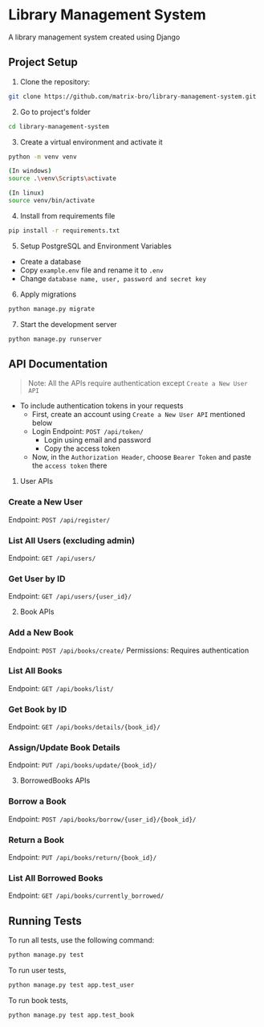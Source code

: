 # Library Management System

A library management system created using Django

## Project Setup

1. Clone the repository:

```bash
git clone https://github.com/matrix-bro/library-management-system.git
```

2. Go to project's folder

```bash
cd library-management-system
```

3. Create a virtual environment and activate it

```bash
python -m venv venv

(In windows)
source .\venv\Scripts\activate

(In linux)
source venv/bin/activate
```

4. Install from requirements file

```bash
pip install -r requirements.txt
```

5. Setup PostgreSQL and Environment Variables

- Create a database
- Copy `example.env` file and rename it to `.env`
- Change `database name, user, password and secret key`

6. Apply migrations

```bash
python manage.py migrate
```

7. Start the development server

```bash
python manage.py runserver
```

## API Documentation

> Note: All the APIs require authentication except `Create a New User API`

- To include authentication tokens in your requests
  - First, create an account using `Create a New User API` mentioned below
  - Login Endpoint: `POST /api/token/`
    - Login using email and password
    - Copy the access token
  - Now, in the `Authorization Header`, choose `Bearer Token` and paste the `access token` there

1. User APIs

### Create a New User

Endpoint: `POST /api/register/`

### List All Users (excluding admin)

Endpoint: `GET /api/users/`

### Get User by ID

Endpoint: `GET /api/users/{user_id}/`

2. Book APIs

### Add a New Book

Endpoint: `POST /api/books/create/`
Permissions: Requires authentication

### List All Books

Endpoint: `GET /api/books/list/`

### Get Book by ID

Endpoint: `GET /api/books/details/{book_id}/`

### Assign/Update Book Details

Endpoint: `PUT /api/books/update/{book_id}/`

3. BorrowedBooks APIs

### Borrow a Book

Endpoint: `POST /api/books/borrow/{user_id}/{book_id}/`

### Return a Book

Endpoint: `PUT /api/books/return/{book_id}/`

### List All Borrowed Books

Endpoint: `GET /api/books/currently_borrowed/`

## Running Tests

To run all tests, use the following command:

```bash
python manage.py test
```

To run user tests,

```bash
python manage.py test app.test_user
```

To run book tests,

```bash
python manage.py test app.test_book
```
